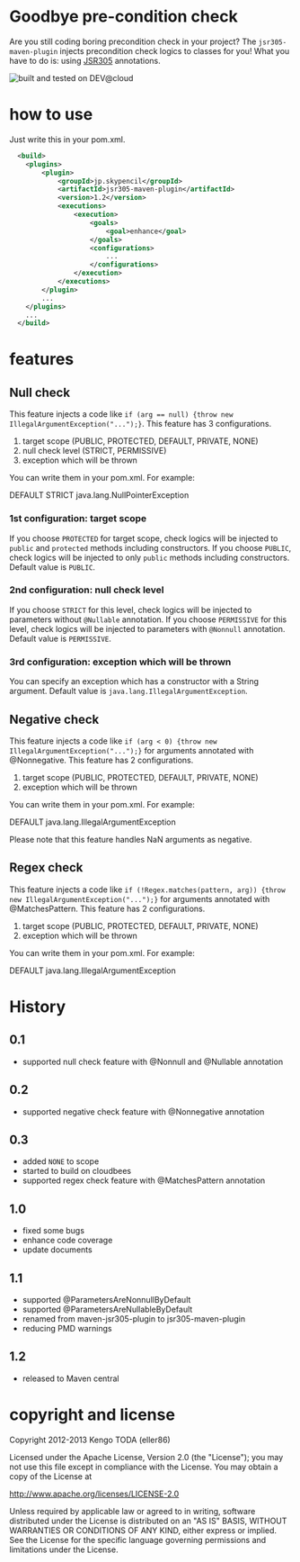 # Goodbye pre-condition check
Are you still coding boring precondition check in your project?
The `jsr305-maven-plugin` injects precondition check logics to classes for you!
What you have to do is: using [JSR305](http://code.google.com/p/jsr-305/) annotations.

![built and tested on DEV@cloud](http://static-www.cloudbees.com/images/badges/BuiltOnDEV.png)

# how to use
Just write this in your pom.xml.

```xml
  <build>
  	<plugins>
  		<plugin>
  			<groupId>jp.skypencil</groupId>
  			<artifactId>jsr305-maven-plugin</artifactId>
  			<version>1.2</version>
  			<executions>
  				<execution>
  					<goals>
  						<goal>enhance</goal>
  					</goals>
  					<configurations>
  						...
  					</configurations>
  				</execution>
  			</executions>
  		</plugin>
  		...
  	</plugins>
  	...
  </build>
```

# features
## Null check
This feature injects a code like `if (arg == null) {throw new IllegalArgumentException("...");}`.
This feature has 3 configurations.

1. target scope (PUBLIC, PROTECTED, DEFAULT, PRIVATE, NONE)
2. null check level (STRICT, PERMISSIVE)
3. exception which will be thrown

You can write them in your pom.xml. For example:

  <configuration>
  	<nullCheck>
  		<targetScope>DEFAULT</targetScope>
  		<level>STRICT</level>
  		<exception>java.lang.NullPointerException</exception>
  	</nullCheck>
  </configuration>

### 1st configuration: target scope
If you choose `PROTECTED` for target scope, check logics will be injected to `public` and `protected` methods
including constructors.
If you choose `PUBLIC`, check logics will be injected to only `public` methods including constructors.
Default value is `PUBLIC`.

### 2nd configuration: null check level
If you choose `STRICT` for this level, check logics will be injected to parameters without `@Nullable`
annotation.
If you choose `PERMISSIVE` for this level, check logics will be injected to parameters with `@Nonnull`
annotation.
Default value is `PERMISSIVE`.

### 3rd configuration: exception which will be thrown
You can specify an exception which has a constructor with a String argument.
Default value is `java.lang.IllegalArgumentException`.


## Negative check
This feature injects a code like `if (arg < 0) {throw new IllegalArgumentException("...");}` for arguments annotated with @Nonnegative.
This feature has 2 configurations.

1. target scope (PUBLIC, PROTECTED, DEFAULT, PRIVATE, NONE)
2. exception which will be thrown

You can write them in your pom.xml. For example:

  <configuration>
  	<negativeCheck>
  		<targetScope>DEFAULT</targetScope>
  		<exception>java.lang.IllegalArgumentException</exception>
  	</negativeCheck>
  </configuration>

Please note that this feature handles NaN arguments as negative.

## Regex check
This feature injects a code like `if (!Regex.matches(pattern, arg)) {throw new IllegalArgumentException("...");}` for arguments annotated with @MatchesPattern.
This feature has 2 configurations.

1. target scope (PUBLIC, PROTECTED, DEFAULT, PRIVATE, NONE)
2. exception which will be thrown

You can write them in your pom.xml. For example:

  <configuration>
  	<regexCheck>
  		<targetScope>DEFAULT</targetScope>
  		<exception>java.lang.IllegalArgumentException</exception>
  	</regexCheck>
  </configuration>


# History
## 0.1
- supported null check feature with @Nonnull and @Nullable annotation

## 0.2
- supported negative check feature with @Nonnegative annotation

## 0.3
- added `NONE` to scope
- started to build on cloudbees
- supported regex check feature with @MatchesPattern annotation

## 1.0
- fixed some bugs
- enhance code coverage
- update documents

## 1.1
- supported @ParametersAreNonnullByDefault
- supported @ParametersAreNullableByDefault
- renamed from maven-jsr305-plugin to jsr305-maven-plugin 
- reducing PMD warnings

## 1.2
- released to Maven central

# copyright and license
Copyright 2012-2013 Kengo TODA (eller86)

Licensed under the Apache License, Version 2.0 (the "License");
you may not use this file except in compliance with the License.
You may obtain a copy of the License at

  http://www.apache.org/licenses/LICENSE-2.0

Unless required by applicable law or agreed to in writing, software
distributed under the License is distributed on an "AS IS" BASIS,
WITHOUT WARRANTIES OR CONDITIONS OF ANY KIND, either express or implied.
See the License for the specific language governing permissions and
limitations under the License.
